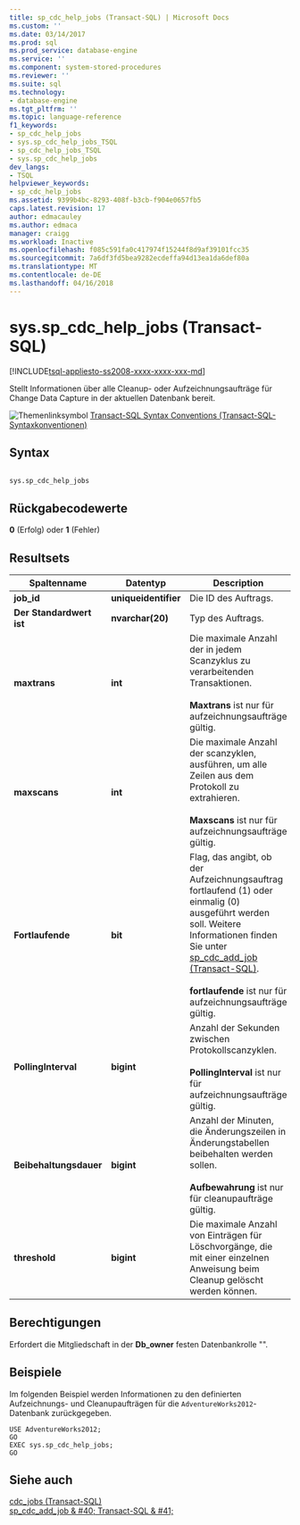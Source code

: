 ```yaml
---
title: sp_cdc_help_jobs (Transact-SQL) | Microsoft Docs
ms.custom: ''
ms.date: 03/14/2017
ms.prod: sql
ms.prod_service: database-engine
ms.service: ''
ms.component: system-stored-procedures
ms.reviewer: ''
ms.suite: sql
ms.technology:
- database-engine
ms.tgt_pltfrm: ''
ms.topic: language-reference
f1_keywords:
- sp_cdc_help_jobs
- sys.sp_cdc_help_jobs_TSQL
- sp_cdc_help_jobs_TSQL
- sys.sp_cdc_help_jobs
dev_langs:
- TSQL
helpviewer_keywords:
- sp_cdc_help_jobs
ms.assetid: 9399b4bc-8293-408f-b3cb-f904e0657fb5
caps.latest.revision: 17
author: edmacauley
ms.author: edmaca
manager: craigg
ms.workload: Inactive
ms.openlocfilehash: f085c591fa0c417974f15244f8d9af39101fcc35
ms.sourcegitcommit: 7a6df3fd5bea9282ecdeffa94d13ea1da6def80a
ms.translationtype: MT
ms.contentlocale: de-DE
ms.lasthandoff: 04/16/2018
---
```

# <a name="sysspcdchelpjobs-transact-sql"></a>sys.sp_cdc_help_jobs (Transact-SQL)
[!INCLUDE[tsql-appliesto-ss2008-xxxx-xxxx-xxx-md](../../includes/tsql-appliesto-ss2008-xxxx-xxxx-xxx-md.md)]

  Stellt Informationen über alle Cleanup- oder Aufzeichnungsaufträge für Change Data Capture in der aktuellen Datenbank bereit.  
  
 ![Themenlinksymbol](../../database-engine/configure-windows/media/topic-link.gif "Topic link icon") [Transact-SQL Syntax Conventions (Transact-SQL-Syntaxkonventionen)](../../t-sql/language-elements/transact-sql-syntax-conventions-transact-sql.md)  
  
## <a name="syntax"></a>Syntax  
  
```  
  
sys.sp_cdc_help_jobs  
```  
  
## <a name="return-code-values"></a>Rückgabecodewerte  
 **0** (Erfolg) oder **1** (Fehler)  
  
## <a name="result-sets"></a>Resultsets  
  
|Spaltenname|Datentyp|Description|  
|-----------------|---------------|-----------------|  
|**job_id**|**uniqueidentifier**|Die ID des Auftrags.|  
|**Der Standardwert ist**|**nvarchar(20)**|Typ des Auftrags.|  
|**maxtrans**|**int**|Die maximale Anzahl der in jedem Scanzyklus zu verarbeitenden Transaktionen.<br /><br /> **Maxtrans** ist nur für aufzeichnungsaufträge gültig.|  
|**maxscans**|**int**|Die maximale Anzahl der scanzyklen, ausführen, um alle Zeilen aus dem Protokoll zu extrahieren.<br /><br /> **Maxscans** ist nur für aufzeichnungsaufträge gültig.|  
|**Fortlaufende**|**bit**|Flag, das angibt, ob der Aufzeichnungsauftrag fortlaufend (1) oder einmalig (0) ausgeführt werden soll. Weitere Informationen finden Sie unter [sp_cdc_add_job &#40;Transact-SQL&#41;](../../relational-databases/system-stored-procedures/sys-sp-cdc-add-job-transact-sql.md).<br /><br /> **fortlaufende** ist nur für aufzeichnungsaufträge gültig.|  
|**PollingInterval**|**bigint**|Anzahl der Sekunden zwischen Protokollscanzyklen.<br /><br /> **PollingInterval** ist nur für aufzeichnungsaufträge gültig.|  
|**Beibehaltungsdauer**|**bigint**|Anzahl der Minuten, die Änderungszeilen in Änderungstabellen beibehalten werden sollen.<br /><br /> **Aufbewahrung** ist nur für cleanupaufträge gültig.|  
|**threshold**|**bigint**|Die maximale Anzahl von Einträgen für Löschvorgänge, die mit einer einzelnen Anweisung beim Cleanup gelöscht werden können.|  
  
## <a name="permissions"></a>Berechtigungen  
 Erfordert die Mitgliedschaft in der **Db_owner** festen Datenbankrolle "".  
  
## <a name="examples"></a>Beispiele  
 Im folgenden Beispiel werden Informationen zu den definierten Aufzeichnungs- und Cleanupaufträgen für die `AdventureWorks2012`-Datenbank zurückgegeben.  
  
```  
USE AdventureWorks2012;  
GO  
EXEC sys.sp_cdc_help_jobs;  
GO  
```  
  
## <a name="see-also"></a>Siehe auch  
 [cdc_jobs &#40;Transact-SQL&#41;](../../relational-databases/system-tables/dbo-cdc-jobs-transact-sql.md)   
 [sp_cdc_add_job & #40; Transact-SQL & #41;](../../relational-databases/system-stored-procedures/sys-sp-cdc-add-job-transact-sql.md)  
  
  
